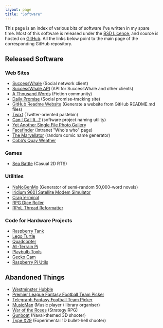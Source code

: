 ```yaml
---
layout: page
title: "Software"
---
```


This page is an index of various bits of software I've written in my spare time. Most of this software is released under the [BSD Licence](http://opensource.org/licenses/BSD-2-Clause), and source is hosted on [GitHub](https://github.com/ianrenton). All the links below point to the main page of the corresponding GitHub repository.

## Released Software

### Web Sites

* [SuccessWhale](https://github.com/ianrenton/SuccessWhale) (Social network client)
* [SuccessWhale API](https://github.com/ianrenton/successwhale-api) (API for SuccessWhale and other clients)
* [A Thousand Words](https://github.com/ianrenton/athousandwords) (Fiction community)
* [Daily Promise](https://github.com/ianrenton/DailyPromise) (Social promise-tracking site)
* [GitHub Readme Website](https://github.com/ianrenton/github-readme-website) (Generate a website from GitHub README.md files)
* [Twixt](https://github.com/ianrenton/Twixt) (Twitter-oriented pastebin)
* [Can I Call It...?](https://github.com/ianrenton/canicallit) (software project naming utility)
* [Yet Another Single File Photo Gallery](https://github.com/ianrenton/yasfpg)
* [Facefinder](https://github.com/ianrenton/Facefinder) (Intranet "Who's who" page)
* [The Marvellator](https://github.com/ianrenton/Marvellator) (random comic name generator)
* [Cobb’s Quay Weather](https://github.com/ianrenton/Cobbs-Quay-Weather)

### Games

* [Sea Battle](https://github.com/ianrenton/SeaBattle) (Casual 2D RTS)

### Utilities

* [NaNoGenMo](https://github.com/ianrenton/NaNoGenMo) (Generator of semi-random 50,000-word novels)
* [Iridium 9601 Satellite Modem Simulator](https://github.com/ianrenton/Iridium9601Sim)
* [CrapTerminal](https://github.com/ianrenton/CrapTerminal)
* [RPG Dice Roller](https://github.com/ianrenton/RPGDiceRoller)
* [RPoL Thread Reformatter](https://github.com/ianrenton/RPoLThreadReformatter)

### Code for Hardware Projects

* [Raspberry Tank](https://github.com/ianrenton/raspberrytank)
* [Lego Turtle](https://github.com/ianrenton/legoturtle)
* [Quadcopter](https://github.com/ianrenton/quadcopter)
* [All-Terrain Pi](https://github.com/ianrenton/All-Terrain-Pi)
* [Playbulb Tools](https://github.com/ianrenton/playbulb-tools)
* [Gecko Cam](https://github.com/ianrenton/geckocam)
* [Raspberry Pi Utils](https://github.com/ianrenton/raspi-utils)

## Abandoned Things

* [Westminster Hubble](https://github.com/ianrenton/westminsterhubble)
* [Premier League Fantasy Football Team Picker](https://github.com/ianrenton/TelegraphFantasyFootballTeamPicker)
* [Telegraph Fantasy Football Team Picker](https://github.com/ianrenton/PremierLeagueFantasyFootballTeamPicker)
* [MusicMan](https://github.com/ianrenton/MusicMan) (Music player / library organiser)
* [War of the Roses](https://github.com/ianrenton/WarOfTheRoses) (Strategy RPG)
* [Gunboat](https://github.com/ianrenton/Gunboat) (Naval-themed 3D shooter)
* [Type X29](https://github.com/ianrenton/TypeX29) (Experimental 1D bullet-hell shooter)

